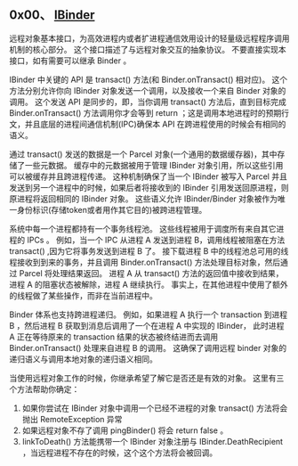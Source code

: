 ## 0x00、 [IBinder](https://developer.android.com/reference/android/os/IBinder)

远程对象基本接口，为高效进程内或者扩进程通信效用设计的轻量级远程程序调用机制的核心部分。
这个接口描述了与远程对象交互的抽象协议。
不要直接实现本接口，如有需要可以继承 Binder 。

IBinder 中关键的 API 是 transact() 方法(和 Binder.onTransact() 相对应)。
这个方法分别允许你向 IBinder 对象发送一个调用，以及接收一个来自 Binder 对象的调用。
这个发送 API 是同步的，即，当你调用 transact() 方法后，直到目标完成 Binder.onTransact() 方法调用你才会等到 return ；这是调用本地进程时的预期行文，并且底层的进程间通信机制(IPC)确保本 API 在跨进程使用的时候会有相同的语义。

通过 transact() 发送的数据是一个 Parcel 对象(一个通用的数据缓存器)，其中存储了一些元数据。
缓存中的元数据被用于管理 IBinder 对象引用，所以这些引用可以被缓存并且跨进程传递。
这种机制确保了当一个 IBinder 被写入 Parcel 并且发送到另一个进程中的时候，如果后者将接收到的 IBinder 引用发送回原进程，则原进程将返回相同的 IBinder 对象。
这些语义允许 IBinder/Binder 对象被作为唯一身份标识(存储token或者用作其它目的)被跨进程管理。

系统中每一个进程都持有一个事务线程池。
这些线程被用于调度所有来自其它进程的 IPCs 。
例如，当一个 IPC 从进程 A 发送到进程 B，调用线程被阻塞在方法 transact() ,因为它将事务发送到进程 B 了。
接下载进程 B 中的线程池总可用的线程接收到到来的事务，并且调用 Binder.onTransact() 方法处理目标对象，然后通过 Parcel 将处理结果返回。
进程 A 从 transact() 方法的返回值中接收到结果，进程 A 的阻塞状态被解除，进程 A 继续执行。
事实上，在其他进程中使用了额外的线程做了某些操作，而非在当前进程中。

Binder 体系也支持跨进程递归。
例如，如果进程 A 执行一个 transaction 到进程 B ，然后进程 B 获取到消息后调用了一个在进程 A 中实现的 IBinder， 此时进程 A 正在等待原来的 transaction 结果的状态被终结进而去调用 Binder.onTransact() 处理来自进程 B 的调用。
这确保了调用远程 binder 对象的递归语义与调用本地对象的递归语义相同。

当使用远程对象工作的时候，你继承希望了解它是否还是有效的对象。
这里有三个方法帮助你确定：
1.  如果你尝试在 IBinder 对象中调用一个已经不进程的对象 transact() 方法将会抛出 RemoteException 异常
2.  如果远程对象不存了调用 pingBinder() 将会 return false 。
3.  linkToDeath() 方法能携带一个 IBinder 对象注册与 IBinder.DeathRecipient ，当远程进程不存在的时候，这个这个方法将会被回调。